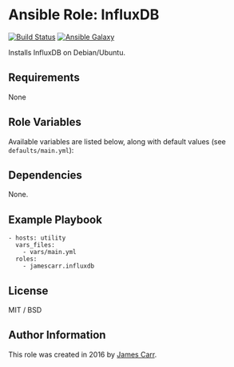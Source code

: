 # Ansible Role: InfluxDB

[![Build Status](https://travis-ci.org/jamescarr/ansible-role-influxdb.svg?branch=master)](https://travis-ci.org/jamescarr/ansible-role-influxdb)
[![Ansible Galaxy](https://img.shields.io/badge/ansible--galaxy-jamescarr.influxdb-blue.svg)](https://galaxy.ansible.com/jamescarr/influxdb/)


Installs InfluxDB on Debian/Ubuntu.

## Requirements

None

## Role Variables

Available variables are listed below, along with default values (see `defaults/main.yml`):

## Dependencies

None.

## Example Playbook

    - hosts: utility
      vars_files:
        - vars/main.yml
      roles:
        - jamescarr.influxdb

## License

MIT / BSD

## Author Information

This role was created in 2016 by [James Carr](http://blog.james-carr.org/).

